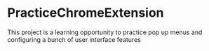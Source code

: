 # PracticeChromeExtension
This project is a learning opportunity to practice pop up menus and configuring a bunch of user interface features
